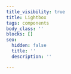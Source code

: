 ```yaml
---
title_visibility: true
title: Lightbox
tags: components
body_class: ''
blocks: []
seo:
  hidden: false
  title: ''
  description: ''

---
```


